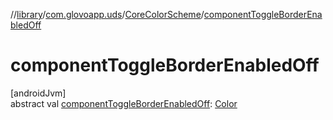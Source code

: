 //[library](../../../index.md)/[com.glovoapp.uds](../index.md)/[CoreColorScheme](index.md)/[componentToggleBorderEnabledOff](component-toggle-border-enabled-off.md)

# componentToggleBorderEnabledOff

[androidJvm]\
abstract val [componentToggleBorderEnabledOff](component-toggle-border-enabled-off.md): [Color](https://developer.android.com/reference/kotlin/androidx/compose/ui/graphics/Color.html)
